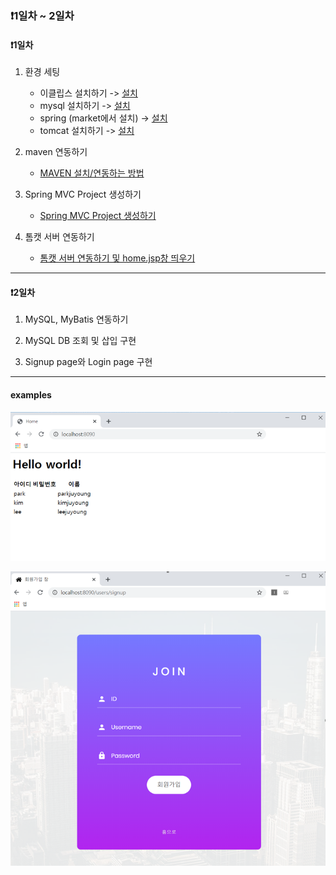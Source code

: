### ❗1일차 ~ 2일차

#### ❗1일차

1. 환경 세팅
    - 이클립스 설치하기 -> [설치](https://www.notion.so/1-JAVA-018d0f3a62a443aaa09b5c37832cdc69)
    - mysql 설치하기 -> [설치](https://www.notion.so/1-Mysql-workbench-1967b71291e141519d3a37bb36fb0568)
    - spring (market에서 설치) -> [설치](https://www.notion.so/3-Spring-fd506f8ecdba4cddbd9799305e7c9e1e)
    - tomcat 설치하기 -> [설치](https://www.notion.so/4-Tomcat-ea678c3ea4ce4c33a4d98ea56fb768f7)

2. maven 연동하기
    - [MAVEN 설치/연동하는 방법](https://www.notion.so/2-Maven-6b1c937c88d640969960bcf5b03e091a)

3. Spring MVC Project 생성하기
    - [Spring MVC Project 생성하기](https://www.notion.so/1-Spring-MVC-6801639c0be64428b24562c023ec4cde)

4. 톰캣 서버 연동하기
    - [톰캣 서버 연동하기 및 home.jsp창 띄우기](https://www.notion.so/2-Tomcat-home-jsp-dad5cda9a2384c75a53e328eab365265)

-------------
#### ❗2일차

1. MySQL, MyBatis 연동하기

2. MySQL DB 조회 및 삽입 구현

3. Signup page와 Login page 구현

------

#### **examples**
![mysql_Test](images/image1.png)<br>

![mysql_Test](images/image2.png)